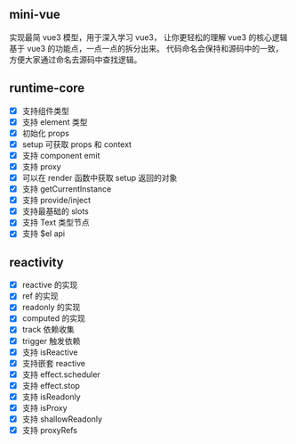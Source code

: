 ## mini-vue

实现最简 vue3 模型，用于深入学习 vue3， 让你更轻松的理解 vue3 的核心逻辑
基于 vue3 的功能点，一点一点的拆分出来。
代码命名会保持和源码中的一致，方便大家通过命名去源码中查找逻辑。


## runtime-core
- [x]  支持组件类型
- [x]  支持 element 类型
- [x]  初始化 props
- [x]  setup 可获取 props 和 context
- [x]  支持 component emit
- [x] 支持 proxy
 - [x] 可以在 render 函数中获取 setup 返回的对象
- [x]  支持 getCurrentInstance
- [x]  支持 provide/inject
- [x]  支持最基础的 slots
- [x]  支持 Text 类型节点
- [x]  支持 $el api
## reactivity 
 - [x] reactive 的实现
 - [x] ref 的实现
 - [x] readonly 的实现
 - [x] computed 的实现
 - [x] track 依赖收集
 - [x] trigger 触发依赖
 - [x] 支持 isReactive
 - [x] 支持嵌套 reactive
 - [x] 支持 effect.scheduler
 - [x] 支持 effect.stop
 - [x] 支持 isReadonly
 - [x] 支持 isProxy
 - [x] 支持 shallowReadonly
 - [x] 支持 proxyRefs